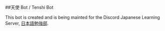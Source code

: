 ##天使 Bot / Tenshi Bot

This bot is created and is being mainted for the Discord Japanese Learning Server, [日本語勉強部](https://discord.gg/studyjapanese).
